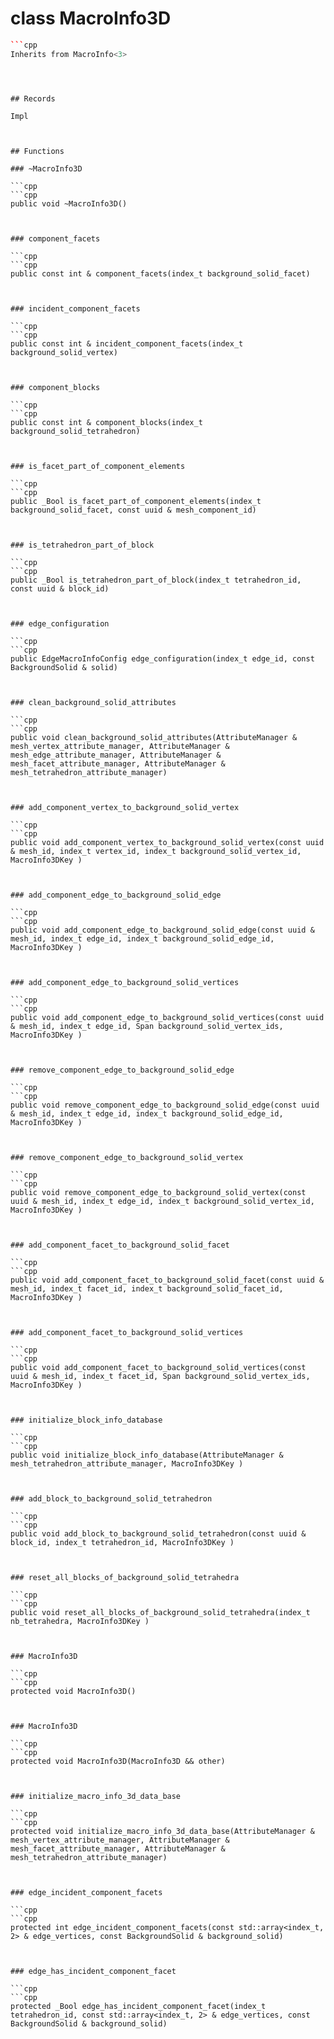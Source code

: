 # class MacroInfo3D


```cpp
```cpp
Inherits from MacroInfo<3>
```
```



## Records

Impl



## Functions

### ~MacroInfo3D

```cpp
```cpp
public void ~MacroInfo3D()
```
```


### component_facets

```cpp
```cpp
public const int & component_facets(index_t background_solid_facet)
```
```


### incident_component_facets

```cpp
```cpp
public const int & incident_component_facets(index_t background_solid_vertex)
```
```


### component_blocks

```cpp
```cpp
public const int & component_blocks(index_t background_solid_tetrahedron)
```
```


### is_facet_part_of_component_elements

```cpp
```cpp
public _Bool is_facet_part_of_component_elements(index_t background_solid_facet, const uuid & mesh_component_id)
```
```


### is_tetrahedron_part_of_block

```cpp
```cpp
public _Bool is_tetrahedron_part_of_block(index_t tetrahedron_id, const uuid & block_id)
```
```


### edge_configuration

```cpp
```cpp
public EdgeMacroInfoConfig edge_configuration(index_t edge_id, const BackgroundSolid & solid)
```
```


### clean_background_solid_attributes

```cpp
```cpp
public void clean_background_solid_attributes(AttributeManager & mesh_vertex_attribute_manager, AttributeManager & mesh_edge_attribute_manager, AttributeManager & mesh_facet_attribute_manager, AttributeManager & mesh_tetrahedron_attribute_manager)
```
```


### add_component_vertex_to_background_solid_vertex

```cpp
```cpp
public void add_component_vertex_to_background_solid_vertex(const uuid & mesh_id, index_t vertex_id, index_t background_solid_vertex_id, MacroInfo3DKey )
```
```


### add_component_edge_to_background_solid_edge

```cpp
```cpp
public void add_component_edge_to_background_solid_edge(const uuid & mesh_id, index_t edge_id, index_t background_solid_edge_id, MacroInfo3DKey )
```
```


### add_component_edge_to_background_solid_vertices

```cpp
```cpp
public void add_component_edge_to_background_solid_vertices(const uuid & mesh_id, index_t edge_id, Span background_solid_vertex_ids, MacroInfo3DKey )
```
```


### remove_component_edge_to_background_solid_edge

```cpp
```cpp
public void remove_component_edge_to_background_solid_edge(const uuid & mesh_id, index_t edge_id, index_t background_solid_edge_id, MacroInfo3DKey )
```
```


### remove_component_edge_to_background_solid_vertex

```cpp
```cpp
public void remove_component_edge_to_background_solid_vertex(const uuid & mesh_id, index_t edge_id, index_t background_solid_vertex_id, MacroInfo3DKey )
```
```


### add_component_facet_to_background_solid_facet

```cpp
```cpp
public void add_component_facet_to_background_solid_facet(const uuid & mesh_id, index_t facet_id, index_t background_solid_facet_id, MacroInfo3DKey )
```
```


### add_component_facet_to_background_solid_vertices

```cpp
```cpp
public void add_component_facet_to_background_solid_vertices(const uuid & mesh_id, index_t facet_id, Span background_solid_vertex_ids, MacroInfo3DKey )
```
```


### initialize_block_info_database

```cpp
```cpp
public void initialize_block_info_database(AttributeManager & mesh_tetrahedron_attribute_manager, MacroInfo3DKey )
```
```


### add_block_to_background_solid_tetrahedron

```cpp
```cpp
public void add_block_to_background_solid_tetrahedron(const uuid & block_id, index_t tetrahedron_id, MacroInfo3DKey )
```
```


### reset_all_blocks_of_background_solid_tetrahedra

```cpp
```cpp
public void reset_all_blocks_of_background_solid_tetrahedra(index_t nb_tetrahedra, MacroInfo3DKey )
```
```


### MacroInfo3D

```cpp
```cpp
protected void MacroInfo3D()
```
```


### MacroInfo3D

```cpp
```cpp
protected void MacroInfo3D(MacroInfo3D && other)
```
```


### initialize_macro_info_3d_data_base

```cpp
```cpp
protected void initialize_macro_info_3d_data_base(AttributeManager & mesh_vertex_attribute_manager, AttributeManager & mesh_facet_attribute_manager, AttributeManager & mesh_tetrahedron_attribute_manager)
```
```


### edge_incident_component_facets

```cpp
```cpp
protected int edge_incident_component_facets(const std::array<index_t, 2> & edge_vertices, const BackgroundSolid & background_solid)
```
```


### edge_has_incident_component_facet

```cpp
```cpp
protected _Bool edge_has_incident_component_facet(index_t tetrahedron_id, const std::array<index_t, 2> & edge_vertices, const BackgroundSolid & background_solid)
```
```




